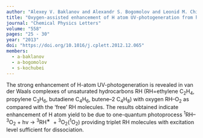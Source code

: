 ```yaml
---
author: "Alexey V. Baklanov and Alexandr S. Bogomolov and Leonid M. Chikishev and Georgii A. Bogdanchikov and Sergei A. Kochubei"
title: "Oxygen-assisted enhancement of H atom UV-photogeneration from hydrocarbons in van der Waals complexes RH–O<sub>2</sub>"
journal: "Chemical Physics Letters"
volume: "558"
pages: "25 - 30"
year: "2013"
doi: "https://doi.org/10.1016/j.cplett.2012.12.065"
members: 
  - a-baklanov
  - a-bogomolov
  - s-kochubei
---
```

The strong enhancement of H-atom UV-photogeneration is revealed in van der Waals complexes of 
unsaturated hydrocarbons RH (RH=ethylene C<sub>2</sub>H<sub>4</sub>, propylene C<sub>3</sub>H<sub>6</sub>, 
butadiene C<sub>4</sub>H<sub>6</sub>, butene–2 C<sub>4</sub>H<sub>8</sub>) with oxygen RH–O<sub>2</sub> as 
compared with the ‘free’ RH molecules. The results obtained indicate enhancement of H atom yield to be due 
to one-quantum photoprocess <sup>1</sup>RH–<sup>3</sup>O<sub>2</sub>&nbsp;+&nbsp;hν&nbsp;→&nbsp;<sup>3</sup>RH<sup>∗</sup>
&nbsp;+&nbsp;<sup>3</sup>O<sub>2</sub>(<sup>1</sup>O<sub>2</sub>) providing triplet RH molecules with 
excitation level sufficient for dissociation.

